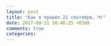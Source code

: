 ```yaml
---
layout: post
title: "Как я провёл 21 сентября, Чт"
date: 2017-09-21 10:46:25 +0300
comments: true
categories: 
---
```

